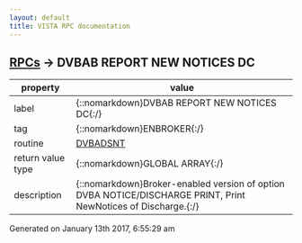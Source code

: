 ```yaml
---
layout: default
title: VISTA RPC documentation
---
```




## [RPCs](TableOfContent.md) &#8594; DVBAB REPORT NEW NOTICES DC 

 property | value 
--- | --- 
 label | {::nomarkdown}DVBAB REPORT NEW NOTICES DC{:/}
 tag | {::nomarkdown}ENBROKER{:/}
 routine | [DVBADSNT](http://code.osehra.org/dox/Routine_DVBADSNT_source.html)
 return value type | {::nomarkdown}GLOBAL ARRAY{:/}
 description | {::nomarkdown}Broker-enabled version of option DVBA NOTICE/DISCHARGE PRINT, Print NewNotices of Discharge.{:/}




 Generated on January 13th 2017, 6:55:29 am